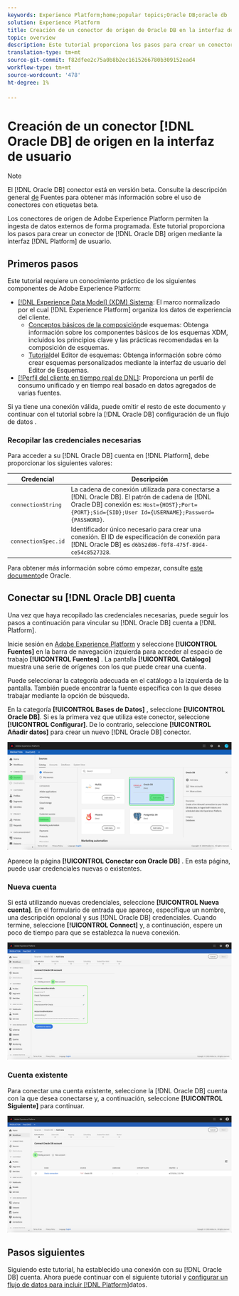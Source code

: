 ```yaml
---
keywords: Experience Platform;home;popular topics;Oracle DB;oracle db
solution: Experience Platform
title: Creación de un conector de origen de Oracle DB en la interfaz de usuario
topic: overview
description: Este tutorial proporciona los pasos para crear un conector de origen de Oracle DB mediante la interfaz de usuario de la plataforma.
translation-type: tm+mt
source-git-commit: f82dfee2c75a0b8b2ec1615266780b309152ead4
workflow-type: tm+mt
source-wordcount: '478'
ht-degree: 1%

---
```



# Creación de un conector [!DNL Oracle DB] de origen en la interfaz de usuario

>[!NOTE]
>
> El [!DNL Oracle DB] conector está en versión beta. Consulte la descripción general [de](../../../../home.md#terms-and-conditions) Fuentes para obtener más información sobre el uso de conectores con etiquetas beta.

Los conectores de origen de Adobe Experience Platform permiten la ingesta de datos externos de forma programada. Este tutorial proporciona los pasos para crear un conector de [!DNL Oracle DB] origen mediante la interfaz [!DNL Platform] de usuario.

## Primeros pasos

Este tutorial requiere un conocimiento práctico de los siguientes componentes de Adobe Experience Platform:

* [[!DNL Experience Data Model] (XDM) Sistema](../../../../../xdm/home.md): El marco normalizado por el cual [!DNL Experience Platform] organiza los datos de experiencia del cliente.
   * [Conceptos básicos de la composición](../../../../../xdm/schema/composition.md)de esquemas: Obtenga información sobre los componentes básicos de los esquemas XDM, incluidos los principios clave y las prácticas recomendadas en la composición de esquemas.
   * [Tutorial](../../../../../xdm/tutorials/create-schema-ui.md)del Editor de esquemas: Obtenga información sobre cómo crear esquemas personalizados mediante la interfaz de usuario del Editor de Esquemas.
* [[!Perfil del cliente en tiempo real de DNL]](../../../../../profile/home.md): Proporciona un perfil de consumo unificado y en tiempo real basado en datos agregados de varias fuentes.

Si ya tiene una conexión válida, puede omitir el resto de este documento y continuar con el tutorial sobre la [!DNL Oracle DB] configuración de un flujo de datos [](../../dataflow/databases.md).

### Recopilar las credenciales necesarias

Para acceder a su [!DNL Oracle DB] cuenta en [!DNL Platform], debe proporcionar los siguientes valores:

| Credencial | Descripción |
| ---------- | ----------- |
| `connectionString` | La cadena de conexión utilizada para conectarse a [!DNL Oracle DB]. El patrón de cadena de [!DNL Oracle DB] conexión es: `Host={HOST};Port={PORT};Sid={SID};User Id={USERNAME};Password={PASSWORD}`. |
| `connectionSpec.id` | Identificador único necesario para crear una conexión. El ID de especificación de conexión para [!DNL Oracle DB] es `d6b52d86-f0f8-475f-89d4-ce54c8527328`. |

Para obtener más información sobre cómo empezar, consulte [este documento](https://docs.oracle.com/database/121/ODPNT/featConnecting.htm#ODPNT199)de Oracle.

## Conectar su [!DNL Oracle DB] cuenta

Una vez que haya recopilado las credenciales necesarias, puede seguir los pasos a continuación para vincular su [!DNL Oracle DB] cuenta a [!DNL Platform].

Inicie sesión en [Adobe Experience Platform](https://platform.adobe.com) y seleccione **[!UICONTROL Fuentes]** en la barra de navegación izquierda para acceder al espacio de trabajo **[!UICONTROL Fuentes]** . La pantalla **[!UICONTROL Catálogo]** muestra una serie de orígenes con los que puede crear una cuenta.

Puede seleccionar la categoría adecuada en el catálogo a la izquierda de la pantalla. También puede encontrar la fuente específica con la que desea trabajar mediante la opción de búsqueda.

En la categoría **[!UICONTROL Bases de Datos]** , seleccione **[!UICONTROL Oracle DB]**. Si es la primera vez que utiliza este conector, seleccione **[!UICONTROL Configurar]**. De lo contrario, seleccione **[!UICONTROL Añadir datos]** para crear un nuevo [!DNL Oracle DB] conector.

![catálogo](../../../../images/tutorials/create/oracle/catalog.png)

Aparece la página **[!UICONTROL Conectar con Oracle DB]** . En esta página, puede usar credenciales nuevas o existentes.

### Nueva cuenta

Si está utilizando nuevas credenciales, seleccione **[!UICONTROL Nueva cuenta]**. En el formulario de entrada que aparece, especifique un nombre, una descripción opcional y sus [!DNL Oracle DB] credenciales. Cuando termine, seleccione **[!UICONTROL Connect]** y, a continuación, espere un poco de tiempo para que se establezca la nueva conexión.

![connect](../../../../images/tutorials/create/oracle/new.png)

### Cuenta existente

Para conectar una cuenta existente, seleccione la [!DNL Oracle DB] cuenta con la que desea conectarse y, a continuación, seleccione **[!UICONTROL Siguiente]** para continuar.

![existente](../../../../images/tutorials/create/oracle/existing.png)

## Pasos siguientes

Siguiendo este tutorial, ha establecido una conexión con su [!DNL Oracle DB] cuenta. Ahora puede continuar con el siguiente tutorial y [configurar un flujo de datos para incluir [!DNL Platform]](../../dataflow/databases.md)datos.